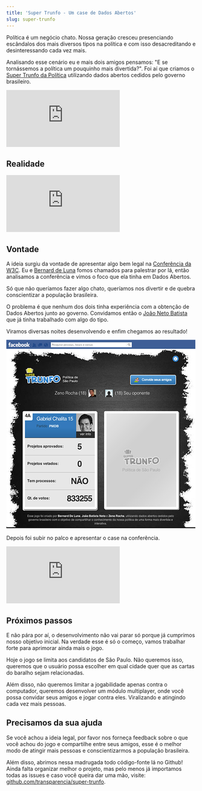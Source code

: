 ```yaml
---
title: 'Super Trunfo - Um case de Dados Abertos'
slug: super-trunfo
---
```


<!-- <p class="demo-download">
  <a href="http://apps.facebook.com/super-trunfo" target="_blank">
    <img src="http://media.tumblr.com/tumblr_lk325lvHwF1qe3219.png" class="botao"/>
  </a>
  <a href="https://github.com/transparencia/super-trunfo" target="_blank">
    <img src="http://media.tumblr.com/tumblr_lk325u7HMG1qe3219.png" class="botao"/>
  </a>
</p> -->

Política é um negócio chato. Nossa geração cresceu presenciando escândalos dos mais diversos tipos na política e com isso desacreditando e desinteressando cada vez mais.

Analisando esse cenário eu e mais dois amigos pensamos: "E se tornássemos a política um pouquinho mais divertida?". Foi aí que criamos o [Super Trunfo da Política](http://apps.facebook.com/super-trunfo) utilizando dados abertos cedidos pelo governo brasileiro.

<!-- more -->

<div class="iframe-wrap">
  <iframe src="http://w.soundcloud.com/player/?url=http%3A%2F%2Fapi.soundcloud.com%2Ftracks%2F64164187&show_artwork=true" frameborder="0" allowfullscreen="true">
  </iframe>
</div>

## Realidade

<div class="iframe-wrap">
  <iframe src="http://www.youtube.com/embed/PfO3tAtHYsA" frameborder="0" allowfullscreen="true">
  </iframe>
</div>

<h2>Vontade</h2>

A ideia surgiu da vontade de apresentar algo bem legal na [Conferência da W3C](http://conferenciaweb.w3c.br/). Eu e [Bernard de Luna](http://twitter.com/bernarddeluna) fomos chamados para palestrar por lá, então analisamos a conferência e vimos o foco que ela tinha em Dados Abertos.

Só que não queríamos fazer algo chato, queríamos nos divertir e de quebra conscientizar a população brasileira.

O problema é que nenhum dos dois tinha experiência com a obtenção de Dados Abertos junto ao governo. Convidamos então o [João Neto Batista](http://twitter.com/netojoaobatista) que já tinha trabalhado com algo do tipo.

Viramos diversas noites desenvolvendo e enfim chegamos ao resultado!

[![](/img/posts/super-trunfo-sc.jpg)](http://apps.facebook.com/super-trunfo)

Depois foi subir no palco e apresentar o case na conferência.

<div class="iframe-wrap">
  <iframe src="http://www.slideshare.net/slideshow/embed_code/14815770" frameborder="0" allowfullscreen="true">
  </iframe>
</div>

## Próximos passos

E não pára por aí, o desenvolvimento não vai parar só porque já cumprimos nosso objetivo inicial. Na verdade esse é só o começo, vamos trabalhar forte para aprimorar ainda mais o jogo.

Hoje o jogo se limita aos candidatos de São Paulo. Não queremos isso, queremos que o usuário possa escolher em qual cidade quer que as cartas do baralho sejam relacionadas.

Além disso, não queremos limitar a jogabilidade apenas contra o computador, queremos desenvolver um módulo multiplayer, onde você possa convidar seus amigos e jogar contra eles. Viralizando e atingindo cada vez mais pessoas.

## Precisamos da sua ajuda

Se você achou a ideia legal, por favor nos forneça feedback sobre o que você achou do jogo e compartilhe entre seus amigos, esse é o melhor modo de atingir mais pessoas e conscientizarmos a população brasileira.

Além disso, abrimos nessa madrugada todo código-fonte lá no Github! Ainda falta organizar melhor o projeto, mas pelo menos já importamos todas as issues e caso você queira dar uma mão, visite: [github.com/transparencia/super-trunfo](https://github.com/transparencia/super-trunfo/).
